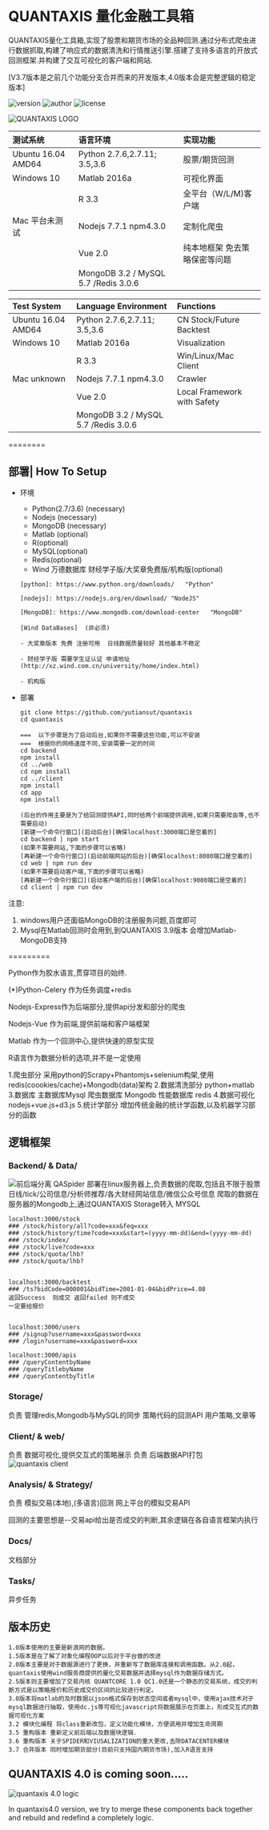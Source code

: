 # QUANTAXIS 量化金融工具箱

QUANTAXIS量化工具箱,实现了股票和期货市场的全品种回测.通过分布式爬虫进行数据抓取,构建了响应式的数据清洗和行情推送引擎.搭建了支持多语言的开放式回测框架.并构建了交互可视化的客户端和网站.

[V3.7版本是之前几个功能分支合并而来的开发版本,4.0版本会是完整逻辑的稳定版本]


![version](https://img.shields.io/badge/Version-%203.7.0-orange.svg)
![author](https://img.shields.io/badge/Powered%20by-%20%20yutiansut-red.svg)
![license](https://img.shields.io/badge/License-%20MIT-brightgreen.svg)



![QUANTAXIS LOGO](http://i1.piimg.com/1949/62c510db7915837a.png)

| 测试系统               | 语言环境                                 | 实现功能            |
| :----------------- | :----------------------------------- | :-------------- |
| Ubuntu 16.04 AMD64 | Python 2.7.6,2.7.11; 3.5,3.6         | 股票/期货回测         |
| Windows 10         | Matlab 2016a                         | 可视化界面           |
|                    | R 3.3                                | 全平台（W/L/M)客户端   |
| Mac 平台未测试          | Nodejs 7.7.1 npm4.3.0                | 定制化爬虫           |
|                    | Vue 2.0                              | 纯本地框架 免去策略保密等问题 |
|                    | MongoDB 3.2 / MySQL 5.7 /Redis 3.0.6 |                 |

| Test System        | Language Environment                 | Functions                   |
| :----------------- | :----------------------------------- | :-------------------------- |
| Ubuntu 16.04 AMD64 | Python 2.7.6,2.7.11; 3.5,3.6         | CN Stock/Future Backtest    |
| Windows 10         | Matlab 2016a                         | Visualization               |
|                    | R 3.3                                | Win/Linux/Mac Client        |
| Mac      unknown   | Nodejs 7.7.1 npm4.3.0                | Crawler                     |
|                    | Vue 2.0                              | Local Framework with Safety |
|                    | MongoDB 3.2 / MySQL 5.7 /Redis 3.0.6 |                             |

========

## 部署| How To Setup

- 环境

  - Python(2.7/3.6)  (necessary)
  - Nodejs  (necessary)
  - MongoDB (necessary)
  - Matlab (optional)
  - R(optional)
  - MySQL(optional)
  - Redis(optional)
  - Wind 万德数据库  财经学子版/大奖章免费版/机构版(optional)

  ```
  [python]: https://www.python.org/downloads/	"Python"

  [nodejs]: https://nodejs.org/en/download/	"NodeJS"    

  [MongoDB]: https://www.mongodb.com/download-center   "MongoDB"

  [Wind DataBases]  (非必须)

  - 大奖章版本 免费 注册可用  日线数据质量较好 其他基本不稳定

  - 财经学子版 需要学生证认证 申请地址(http://xz.wind.com.cn/university/home/index.html)

  - 机构版  

  ```

- ​部署

  ```
  git clone https://github.com/yutiansut/quantaxis
  cd quantaxis

  ===  以下步骤是为了启动后台,如果你不需要这些功能,可以不安装
  ===  根据你的网络速度不同,安装需要一定的时间
  cd backend
  npm install
  cd ../web
  cd npm install
  cd ../client
  npm install
  cd app
  npm install
  ```
  ```
  (后台的作用主要是为了给回测提供API,同时给两个前端提供调用,如果只需要爬虫等,也不需要启动)
  [新建一个命令行窗口](启动后台)[确保localhost:3000端口是空着的]
  cd backend | npm start
  (如果不需要网站,下面的步骤可以省略)
  [再新建一个命令行窗口](启动前端网站的后台)[确保localhost:8080端口是空着的]
  cd web | npm run dev
  (如果不需要启动客户端,下面的步骤可以省略)
  [再新建一个命令行窗口](启动客户端的后台)[确保localhost:9080端口是空着的]
  cd client | npm run dev
  ```

注意:

  1. windows用户还面临MongoDB的注册服务问题,百度即可
  2. Mysql在Matlab回测时会用到,到QUANTAXIS 3.9版本 会增加Matlab-MongoDB支持

=========

Python作为胶水语言,贯穿项目的始终.

(*)Python-Celery 作为任务调度+redis

Nodejs-Express作为后端部分,提供api分发和部分的爬虫

Nodejs-Vue 作为前端,提供前端和客户端框架

Matlab 作为一个回测中心,提供快速的原型实现

R语言作为数据分析的选项,并不是一定使用

1.爬虫部分 采用python的Scrapy+Phantomjs+selenium构架,使用redis(coookies/cache)+Mongodb(data)架构
2.数据清洗部分 python+matlab
3.数据库 主数据库Mysql  爬虫数据库 Mongodb  性能数据库  redis
4.数据可视化  nodejs+vue.js+d3.js
5.统计学部分  增加传统金融的统计学函数,以及机器学习部分的函数



## 逻辑框架

### Backend/  & Data/
![前后端分离](https://github.com/yutiansut/QUANTAXIS_Visualization/blob/dev-front-back/pic/data.png)
QASpider 部署在linux服务器上,负责数据的爬取,包括且不限于股票日线/tick/公司信息/分析师推荐/各大财经网站信息/微信公众号信息
爬取的数据在服务器的Mongodb上,通过QUANTAXIS Storage转入 MYSQL
```
localhost:3000/stock
### /stock/history/all?code=xxx&feq=xxx
### /stock/history/time?code=xxx&start=(yyyy-mm-dd)&end=(yyyy-mm-dd)
### /stock/index/
### /stock/live?code=xxx
### /stock/quota/lhb?
### /stock/quota/lhb?


localhost:3000/backtest
### /ts?bidCode=000001&bidTime=2001-01-04&bidPrice=4.08
返回Success  则成交 返回failed 则不成交
一定要给报价


localhost:3000/users
### /signup?username=xxx&password=xxx
### /login?username=xxx&password=xxx

localhost:3000/apis 
### /queryContentbyName
### /queryTitlebyName
### /queryContentbyTitle
```
### Storage/
负责  管理redis,Mongodb与MySQL的同步
      策略代码的回测API
      用户策略,文章等
### Client/ & web/
负责  数据可视化,提供交互式的策略展示
负责 后端数据API打包
![quantaxis client](http://p1.bpimg.com/567571/1faef074efcdf485.png)

### Analysis/  & Strategy/
负责  模拟交易(本地),(多语言)回测
      网上平台的模拟交易API

回测的主要思想是--交易api给出是否成交的判断,其余逻辑在各自语言框架内执行
### Docs/
文档部分
### Tasks/
异步任务

## 版本历史
```
1.0版本使用的主要是新浪网的数据。
1.5版本是在了解了对象化编程OOP以后对于平台做的改进 
2.0版本主要是对于数据源进行了更换，并重新写了数据库连接和调用函数。从2.0起，quantaxis使用wind服务商提供的量化交易数据并选择mysql作为数据存储方式。 
2.5版本则主要增加了交易内核 QUANTCORE 1.0 QC1.0还是一个静态的交易系统，成交的判断方式是以策略报价和历史成交价区间的比较进行判定。 
3.0版本将matlab的及时数据以json格式保存到状态空间或者mysql中，使用ajax技术对于mysql数据进行抽取，使用dc.js等可视化javascript将数据展示在页面上，形成交互式的数据可视化方案 
3.2 模块化编程 将class重新改包，定义功能化模块，方便调用并增加生命周期
3.5 重构版本 重新定义前后端以及数据块逻辑.
3.6 重构版本 关于SPIDER和VIUSALIZATION的重大更改,去除DATACENTER模块
3.7 合并版本 同时增加期货部分(目前只支持国内期货市场),加入R语言支持
```

## QUANTAXIS 4.0 is coming soon.....
![quantaxis 4.0 logic](http://i1.piimg.com/1949/74a05d72d94b86c3.png)

In quantaxis4.0 version, we try to merge these components back together and rebuild and redefind a completely logic.